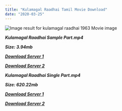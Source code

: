 ```yaml
---
title: "Kulamagal Raadhai Tamil Movie Download"
date: "2020-03-25"
---
```


![Image result for kulamagal raadhai 1963  Movie image](https://upload.wikimedia.org/wikipedia/en/thumb/c/c0/Kulamagal_Radhai_poster.jpg/220px-Kulamagal_Radhai_poster.jpg)

**_Kulamagal Raadhai Sample Part.mp4_**

**_Size: 3.94mb_**

**_[Download Server 1](http://b5.wetransfer.vip/files/{cda5df2c15b60541c0c08958a9aa30b512670539b38ddb53042c71b1d10bc2b4}20Actor{cda5df2c15b60541c0c08958a9aa30b512670539b38ddb53042c71b1d10bc2b4}20Hits{cda5df2c15b60541c0c08958a9aa30b512670539b38ddb53042c71b1d10bc2b4}20Collection/Sivaji{cda5df2c15b60541c0c08958a9aa30b512670539b38ddb53042c71b1d10bc2b4}20Movies{cda5df2c15b60541c0c08958a9aa30b512670539b38ddb53042c71b1d10bc2b4}20Collections/Kulamagal{cda5df2c15b60541c0c08958a9aa30b512670539b38ddb53042c71b1d10bc2b4}20Raadhai{cda5df2c15b60541c0c08958a9aa30b512670539b38ddb53042c71b1d10bc2b4}20(1963)/Kulamagal{cda5df2c15b60541c0c08958a9aa30b512670539b38ddb53042c71b1d10bc2b4}20Raadhai{cda5df2c15b60541c0c08958a9aa30b512670539b38ddb53042c71b1d10bc2b4}20{cda5df2c15b60541c0c08958a9aa30b512670539b38ddb53042c71b1d10bc2b4}20Sample{cda5df2c15b60541c0c08958a9aa30b512670539b38ddb53042c71b1d10bc2b4}20HD.mp4)_**

**_[Download Server 2](http://b5.wetransfer.vip/files/{cda5df2c15b60541c0c08958a9aa30b512670539b38ddb53042c71b1d10bc2b4}20Actor{cda5df2c15b60541c0c08958a9aa30b512670539b38ddb53042c71b1d10bc2b4}20Hits{cda5df2c15b60541c0c08958a9aa30b512670539b38ddb53042c71b1d10bc2b4}20Collection/Sivaji{cda5df2c15b60541c0c08958a9aa30b512670539b38ddb53042c71b1d10bc2b4}20Movies{cda5df2c15b60541c0c08958a9aa30b512670539b38ddb53042c71b1d10bc2b4}20Collections/Kulamagal{cda5df2c15b60541c0c08958a9aa30b512670539b38ddb53042c71b1d10bc2b4}20Raadhai{cda5df2c15b60541c0c08958a9aa30b512670539b38ddb53042c71b1d10bc2b4}20(1963)/Kulamagal{cda5df2c15b60541c0c08958a9aa30b512670539b38ddb53042c71b1d10bc2b4}20Raadhai{cda5df2c15b60541c0c08958a9aa30b512670539b38ddb53042c71b1d10bc2b4}20{cda5df2c15b60541c0c08958a9aa30b512670539b38ddb53042c71b1d10bc2b4}20Sample{cda5df2c15b60541c0c08958a9aa30b512670539b38ddb53042c71b1d10bc2b4}20HD.mp4)_**

**_Kulamagal Raadhai Single Part.mp4_**

**_Size: 620.22mb_**

**_[Download Server 1](http://b5.wetransfer.vip/files/{cda5df2c15b60541c0c08958a9aa30b512670539b38ddb53042c71b1d10bc2b4}20Actor{cda5df2c15b60541c0c08958a9aa30b512670539b38ddb53042c71b1d10bc2b4}20Hits{cda5df2c15b60541c0c08958a9aa30b512670539b38ddb53042c71b1d10bc2b4}20Collection/Sivaji{cda5df2c15b60541c0c08958a9aa30b512670539b38ddb53042c71b1d10bc2b4}20Movies{cda5df2c15b60541c0c08958a9aa30b512670539b38ddb53042c71b1d10bc2b4}20Collections/Kulamagal{cda5df2c15b60541c0c08958a9aa30b512670539b38ddb53042c71b1d10bc2b4}20Raadhai{cda5df2c15b60541c0c08958a9aa30b512670539b38ddb53042c71b1d10bc2b4}20(1963)/Kulamagal{cda5df2c15b60541c0c08958a9aa30b512670539b38ddb53042c71b1d10bc2b4}20Raadhai{cda5df2c15b60541c0c08958a9aa30b512670539b38ddb53042c71b1d10bc2b4}20{cda5df2c15b60541c0c08958a9aa30b512670539b38ddb53042c71b1d10bc2b4}20Single{cda5df2c15b60541c0c08958a9aa30b512670539b38ddb53042c71b1d10bc2b4}20Part{cda5df2c15b60541c0c08958a9aa30b512670539b38ddb53042c71b1d10bc2b4}20HD.mp4)_**

**_[Download Server 2](http://b5.wetransfer.vip/files/{cda5df2c15b60541c0c08958a9aa30b512670539b38ddb53042c71b1d10bc2b4}20Actor{cda5df2c15b60541c0c08958a9aa30b512670539b38ddb53042c71b1d10bc2b4}20Hits{cda5df2c15b60541c0c08958a9aa30b512670539b38ddb53042c71b1d10bc2b4}20Collection/Sivaji{cda5df2c15b60541c0c08958a9aa30b512670539b38ddb53042c71b1d10bc2b4}20Movies{cda5df2c15b60541c0c08958a9aa30b512670539b38ddb53042c71b1d10bc2b4}20Collections/Kulamagal{cda5df2c15b60541c0c08958a9aa30b512670539b38ddb53042c71b1d10bc2b4}20Raadhai{cda5df2c15b60541c0c08958a9aa30b512670539b38ddb53042c71b1d10bc2b4}20(1963)/Kulamagal{cda5df2c15b60541c0c08958a9aa30b512670539b38ddb53042c71b1d10bc2b4}20Raadhai{cda5df2c15b60541c0c08958a9aa30b512670539b38ddb53042c71b1d10bc2b4}20{cda5df2c15b60541c0c08958a9aa30b512670539b38ddb53042c71b1d10bc2b4}20Single{cda5df2c15b60541c0c08958a9aa30b512670539b38ddb53042c71b1d10bc2b4}20Part{cda5df2c15b60541c0c08958a9aa30b512670539b38ddb53042c71b1d10bc2b4}20HD.mp4)_**
